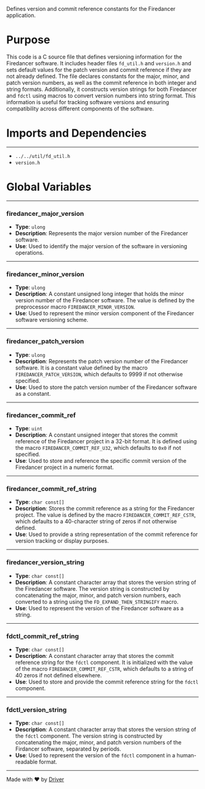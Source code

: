 <!--------------------------------------------------------------------------------->
<!-- IMPORTANT: This file is auto-generated by Driver (https://driver.ai). -------->
<!-- Manual edits may be overwritten on future commits. --------------------------->
<!--------------------------------------------------------------------------------->

Defines version and commit reference constants for the Firedancer application.

# Purpose
This code is a C source file that defines versioning information for the Firedancer software. It includes header files `fd_util.h` and `version.h` and sets default values for the patch version and commit reference if they are not already defined. The file declares constants for the major, minor, and patch version numbers, as well as the commit reference in both integer and string formats. Additionally, it constructs version strings for both Firedancer and `fdctl` using macros to convert version numbers into string format. This information is useful for tracking software versions and ensuring compatibility across different components of the software.
# Imports and Dependencies

---
- `../../util/fd_util.h`
- `version.h`


# Global Variables

---
### firedancer\_major\_version
- **Type**: `ulong`
- **Description**: Represents the major version number of the Firedancer software.
- **Use**: Used to identify the major version of the software in versioning operations.


---
### firedancer\_minor\_version
- **Type**: ``ulong``
- **Description**: A constant unsigned long integer that holds the minor version number of the Firedancer software. The value is defined by the preprocessor macro `FIREDANCER_MINOR_VERSION`.
- **Use**: Used to represent the minor version component of the Firedancer software versioning scheme.


---
### firedancer\_patch\_version
- **Type**: `ulong`
- **Description**: Represents the patch version number of the Firedancer software. It is a constant value defined by the macro `FIREDANCER_PATCH_VERSION`, which defaults to 9999 if not otherwise specified.
- **Use**: Used to store the patch version number of the Firedancer software as a constant.


---
### firedancer\_commit\_ref
- **Type**: ``uint``
- **Description**: A constant unsigned integer that stores the commit reference of the Firedancer project in a 32-bit format. It is defined using the macro `FIREDANCER_COMMIT_REF_U32`, which defaults to `0x0` if not specified.
- **Use**: Used to store and reference the specific commit version of the Firedancer project in a numeric format.


---
### firedancer\_commit\_ref\_string
- **Type**: ``char const[]``
- **Description**: Stores the commit reference as a string for the Firedancer project. The value is defined by the macro `FIREDANCER_COMMIT_REF_CSTR`, which defaults to a 40-character string of zeros if not otherwise defined.
- **Use**: Used to provide a string representation of the commit reference for version tracking or display purposes.


---
### firedancer\_version\_string
- **Type**: ``char const[]``
- **Description**: A constant character array that stores the version string of the Firedancer software. The version string is constructed by concatenating the major, minor, and patch version numbers, each converted to a string using the `FD_EXPAND_THEN_STRINGIFY` macro.
- **Use**: Used to represent the version of the Firedancer software as a string.


---
### fdctl\_commit\_ref\_string
- **Type**: ``char const[]``
- **Description**: A constant character array that stores the commit reference string for the `fdctl` component. It is initialized with the value of the macro `FIREDANCER_COMMIT_REF_CSTR`, which defaults to a string of 40 zeros if not defined elsewhere.
- **Use**: Used to store and provide the commit reference string for the `fdctl` component.


---
### fdctl\_version\_string
- **Type**: ``char const[]``
- **Description**: A constant character array that stores the version string of the `fdctl` component. The version string is constructed by concatenating the major, minor, and patch version numbers of the Firdancer software, separated by periods.
- **Use**: Used to represent the version of the `fdctl` component in a human-readable format.



---
Made with ❤️ by [Driver](https://www.driver.ai/)